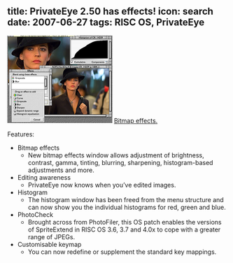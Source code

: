 title: PrivateEye 2.50 has effects!
icon: search
date: 2007-06-27
tags: RISC OS, PrivateEye
----

![PrivateEye 2.50 screenshot.](/software/thumbs/eyesnap2.png)
[Bitmap effects.](/software/eyesnap2.png)

Features:

* Bitmap effects
  * New bitmap effects window allows adjustment of brightness, contrast, gamma, tinting, blurring, sharpening, histogram-based adjustments and more.
* Editing awareness
  * PrivateEye now knows when you’ve edited images.
* Histogram
  * The histogram window has been freed from the menu structure and can now show you the individual histograms for red, green and blue.
* PhotoCheck
  * Brought across from PhotoFiler, this OS patch enables the versions of SpriteExtend in RISC OS 3.6, 3.7 and 4.0x to cope with a greater range of JPEGs.
* Customisable keymap
  * You can now redefine or supplement the standard key mappings.
